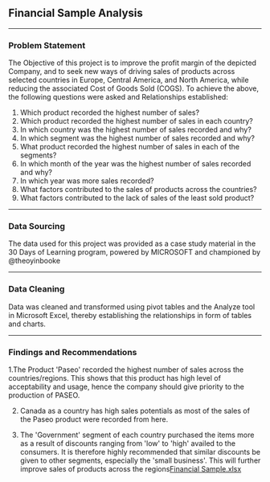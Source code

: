 ## Financial Sample Analysis

-----
### Problem Statement
The Objective of this project is to improve the profit margin of the depicted Company, and to seek new ways of driving sales of products across selected countries in Europe, Central America, and North America, while reducing the associated Cost of Goods Sold (COGS).
To achieve the above, the following questions were asked and Relationships established:
1.	Which product recorded the highest number of sales?
2.	Which product recorded the highest number of sales in each country?
3.	In which country was the highest number of sales recorded and why?
4.	In which segment was the highest number of sales recorded and why?
5.	What product recorded the highest number of sales in each of the segments?
6.	In which month of the year was the highest number of sales recorded and why?
7.	In which year was more sales recorded?
8.	What factors contributed to the sales of products across the countries?
9.	What factors contributed to the lack of sales of the least sold product?


-------
### Data Sourcing
The data used for this project was provided as a case study material in the 30 Days of Learning program, powered by MICROSOFT and championed by @theoyinbooke


------
### Data Cleaning
Data was cleaned and transformed using pivot tables and the Analyze tool in Microsoft Excel, thereby establishing the relationships in form of tables and charts.


------
### Findings and Recommendations
1.The Product 'Paseo' recorded the highest number of sales across the countries/regions. This shows that this product has high level of acceptability and usage, hence the company should give priority to the production of PASEO.

2. Canada as a country has high sales potentials as most of the sales of the Paseo product were recorded from here.

3. The 'Government' segment of each country purchased the items more as a result of discounts ranging from 'low' to 'high' availed to the consumers. It is therefore highly recommended that similar discounts be given to other segments, especially the 'small business'. This will further improve sales of products across the regions[Financial Sample.xlsx](https://github.com/Raregideon/Gideon-Baby-Steps-in-Data-Analysis/files/9274262/Financial.Sample.xlsx)

